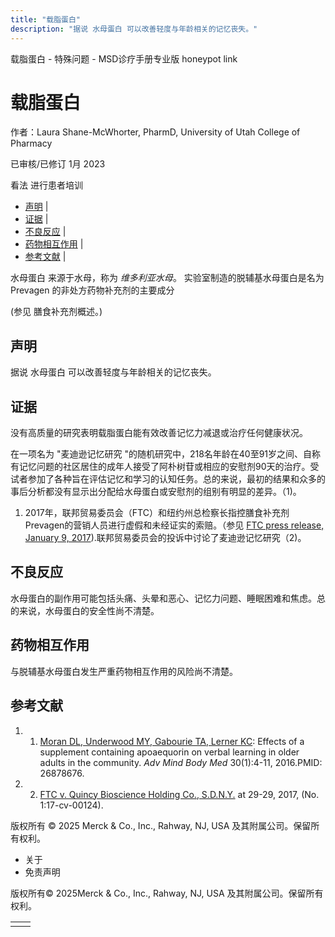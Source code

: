 ```yaml
---
title: "载脂蛋白"
description: "据说 水母蛋白 可以改善轻度与年龄相关的记忆丧失。"
---
```


﻿载脂蛋白 \- 特殊问题 \- MSD诊疗手册专业版 honeypot link

# 载脂蛋白

作者：Laura Shane-McWhorter, PharmD, University of Utah College of Pharmacy

已审核/已修订 1月 2023

看法 进行患者培训

- [声明](#声明_v75590577_zh) \|
- [证据](#证据_v75590580_zh) \|
- [不良反应](#不良反应_v75590590_zh) \|
- [药物相互作用](#药物相互作用_v75590593_zh) \|
- [参考文献](#参考文献_v75590596_zh) \|

水母蛋白 来源于水母，称为 _维多利亚水母_。 实验室制造的脱辅基水母蛋白是名为 Prevagen 的非处方药物补充剂的主要成分

(参见 膳食补充剂概述。)

## 声明

据说 水母蛋白 可以改善轻度与年龄相关的记忆丧失。

## 证据

没有高质量的研究表明载脂蛋白能有效改善记忆力减退或治疗任何健康状况。

在一项名为 "麦迪逊记忆研究 "的随机研究中，218名年龄在40至91岁之间、自称有记忆问题的社区居住的成年人接受了阿朴树苷或相应的安慰剂90天的治疗。受试者参加了各种旨在评估记忆和学习的认知任务。总的来说，最初的结果和众多的事后分析都没有显示出分配给水母蛋白或安慰剂的组别有明显的差异。（1)。

1. 2017年，联邦贸易委员会（FTC）和纽约州总检察长指控膳食补充剂Prevagen的营销人员进行虚假和未经证实的索赔。（参见 [FTC press release, January 9, 2017](https://www.ftc.gov/news-events/news/press-releases/2017/01/ftc-new-york-state-charge-marketers-prevagen-making-deceptive-memory-cognitive-improvement-claims)).联邦贸易委员会的投诉中讨论了麦迪逊记忆研究（2)。


## 不良反应

水母蛋白的副作用可能包括头痛、头晕和恶心、记忆力问题、睡眠困难和焦虑。总的来说，水母蛋白的安全性尚不清楚。

## 药物相互作用

与脱辅基水母蛋白发生严重药物相互作用的风险尚不清楚。

## 参考文献

1. 1. [Moran DL, Underwood MY, Gabourie TA, Lerner KC](https://pubmed.ncbi.nlm.nih.gov/26878676/): Effects of a supplement containing apoaequorin on verbal learning in older adults in the community. _Adv Mind Body Med_ 30(1):4-11, 2016.PMID: 26878676.

2. 2. [FTC v. Quincy Bioscience Holding Co., S.D.N.Y.](https://www.ftc.gov/system/files/documents/cases/quincy_bioscience_complaint-filed_version.pdf) at 29-29, 2017, (No. 1:17-cv-00124).




版权所有 © 2025
Merck & Co., Inc., Rahway, NJ, USA 及其附属公司。保留所有权利。

- 关于
- 免责声明

版权所有© 2025Merck & Co., Inc., Rahway, NJ, USA 及其附属公司。保留所有权利。

|     |     |
| --- | --- |
|  |  |